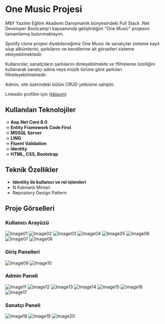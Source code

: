 # One Music Projesi

M&Y Yazılım Eğitim Akademi Danışmanlık bünyesindeki Full Stack .Net Developer Bootcamp'i kapsamında geliştirdiğim  "One Music" projesini tamamlamış bulunmaktayım.

Spotify clone projesi diyebileceğimiz One Music ile sanatçılar sisteme kayıt olup albümlerini, şarkılarını ve kendilerine ait görselleri sisteme ekleyebilmektedir.

Kullanıcılar, sanatçıların şarkılarını dinleyebilmekte ve !filtreleme özelliğini kullanarak sanatçı adına veya müzik türüne göre şarkıları filtreleyebilmektedir.

Admin, site üzerindeki bütün CRUD yetkisine sahiptir.

Linkedin profilim için ([tıklayın](https://www.linkedin.com/in/m-gürkan-kaya-267462273/))

## Kullanılan Teknolojiler
→ **Asp.Net Core 8.0**</br>
→ **Entity Framework Code First**</br>
→ **MSSQL Server**</br>
→ **LINQ**</br>
→ **Fluent Validation**</br>
→ **Identity**</br>
→ **HTML, CSS, Bootstrap** 

## Teknik Özellikler
- __Identity ile kullanıcı ve rol işlemleri__
- N Katmanlı Mimari
- Repository Design Pattern

## Proje Görselleri

### Kullanıcı Arayüzü
![Image01](https://raw.githubusercontent.com/mgurkankaya/OneMusic/master/projectImages/01.png)
![Image02](https://raw.githubusercontent.com/mgurkankaya/OneMusic/master/projectImages/02.png)
![Image03](https://raw.githubusercontent.com/mgurkankaya/OneMusic/master/projectImages/03.png)
![Image04](https://raw.githubusercontent.com/mgurkankaya/OneMusic/master/projectImages/04.png)
![Image05](https://raw.githubusercontent.com/mgurkankaya/OneMusic/master/projectImages/05.png)
![Image06](https://raw.githubusercontent.com/mgurkankaya/OneMusic/master/projectImages/06.png)
![Image07](https://raw.githubusercontent.com/mgurkankaya/OneMusic/master/projectImages/07.png)
![Image08](https://raw.githubusercontent.com/mgurkankaya/OneMusic/master/projectImages/08.png)

### Giriş Panelleri
![Image09](https://raw.githubusercontent.com/mgurkankaya/OneMusic/master/projectImages/09.png)
![Image10](https://raw.githubusercontent.com/mgurkankaya/OneMusic/master/projectImages/10.png)

### Admin Paneli
![Image11](https://raw.githubusercontent.com/mgurkankaya/OneMusic/master/projectImages/11.png)
![Image12](https://raw.githubusercontent.com/mgurkankaya/OneMusic/master/projectImages/12.png)
![Image13](https://raw.githubusercontent.com/mgurkankaya/OneMusic/master/projectImages/13.png)
![Image14](https://raw.githubusercontent.com/mgurkankaya/OneMusic/master/projectImages/14.png)
![Image15](https://raw.githubusercontent.com/mgurkankaya/OneMusic/master/projectImages/15.png)
![Image16](https://raw.githubusercontent.com/mgurkankaya/OneMusic/master/projectImages/16.png)
![Image17](https://raw.githubusercontent.com/mgurkankaya/OneMusic/master/projectImages/17.png)

### Sanatçı Paneli
![Image18](https://raw.githubusercontent.com/mgurkankaya/OneMusic/master/projectImages/18.png)
![Image19](https://raw.githubusercontent.com/mgurkankaya/OneMusic/master/projectImages/19.png)
![Image20](https://raw.githubusercontent.com/mgurkankaya/OneMusic/master/projectImages/20.png)


 
